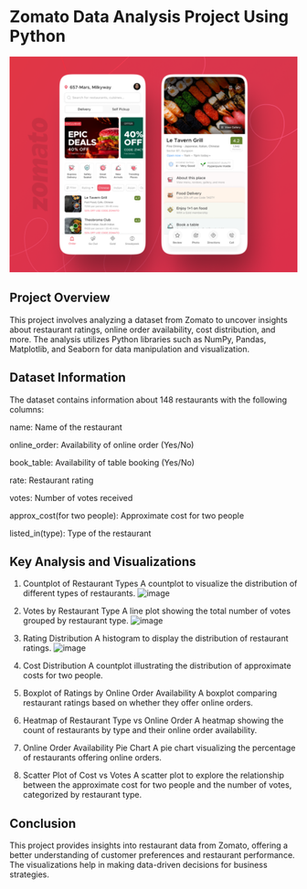 # Zomato Data Analysis Project Using Python

![](https://github.com/dainik-ui/Zomato_python/blob/main/zomato-app.png)

## Project Overview

This project involves analyzing a dataset from Zomato to uncover insights about restaurant ratings, online order availability, cost distribution, and more. The analysis utilizes Python libraries such as NumPy, Pandas, Matplotlib, and Seaborn for data manipulation and visualization.
## Dataset Information
The dataset contains information about 148 restaurants with the following columns:

name: Name of the restaurant

online_order: Availability of online order (Yes/No)

book_table: Availability of table booking (Yes/No)

rate: Restaurant rating

votes: Number of votes received

approx_cost(for two people): Approximate cost for two people

listed_in(type): Type of the restaurant

## Key Analysis and Visualizations

1. Countplot of Restaurant Types
A countplot to visualize the distribution of different types of restaurants.
![image](https://github.com/user-attachments/assets/77a0ec62-2368-4974-8069-bdb8788644b8)

3. Votes by Restaurant Type
A line plot showing the total number of votes grouped by restaurant type.
![image](https://github.com/user-attachments/assets/37305246-08bd-49c4-8890-af5473253f96)

5. Rating Distribution
A histogram to display the distribution of restaurant ratings.
![image](https://github.com/user-attachments/assets/fd447eba-9570-4dde-a86b-b886baa77cc7)

6. Cost Distribution
A countplot illustrating the distribution of approximate costs for two people.
7. Boxplot of Ratings by Online Order Availability
A boxplot comparing restaurant ratings based on whether they offer online orders.
8. Heatmap of Restaurant Type vs Online Order
A heatmap showing the count of restaurants by type and their online order availability.
9. Online Order Availability Pie Chart
A pie chart visualizing the percentage of restaurants offering online orders.
10. Scatter Plot of Cost vs Votes
A scatter plot to explore the relationship between the approximate cost for two people and the number of votes, categorized by restaurant type.

## Conclusion
This project provides insights into restaurant data from Zomato, offering a better understanding of customer preferences and restaurant performance. The visualizations help in making data-driven decisions for business strategies.
